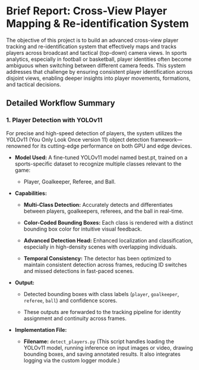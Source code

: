 # Brief Report: Cross-View Player Mapping & Re-identification System

The objective of this project is to build an advanced cross-view player tracking and re-identification system that effectively maps and tracks players across broadcast and tactical (top-down) camera views. In sports analytics, especially in football or basketball, player identities often become ambiguous when switching between different camera feeds. This system addresses that challenge by ensuring consistent player identification across disjoint views, enabling deeper insights into player movements, formations, and tactical decisions.

## Detailed Workflow Summary

### 1. Player Detection with YOLOv11

For precise and high-speed detection of players, the system utilizes the YOLOv11 (You Only Look Once version 11) object detection framework—renowned for its cutting-edge performance on both GPU and edge devices.

- **Model Used:** A fine-tuned YOLOv11 model named best.pt, trained on a sports-specific dataset to recognize multiple classes relevant to the game:
    - Player, Goalkeeper, Referee, and Ball.
- **Capabilities:**

    - **Multi-Class Detection:** Accurately detects and differentiates between players, goalkeepers, referees, and the ball in real-time.

    - **Color-Coded Bounding Boxes:** Each class is rendered with a distinct bounding box color for intuitive visual feedback.

    - **Advanced Detection Head:** Enhanced localization and classification, especially in high-density scenes with overlapping individuals.

    - **Temporal Consistency:** The detector has been optimized to maintain consistent detection across frames, reducing ID switches and missed detections in fast-paced scenes.

- **Output:**
    - Detected bounding boxes with class labels (`player`, `goalkeeper`, `referee`, `ball`) and confidence scores.

    - These outputs are forwarded to the tracking pipeline for identity assignment and continuity across frames.

- **Implementation File:**
    - **Filename:** `detect_players.py`
    (This script handles loading the YOLOv11 model, running inference on input images or video, drawing bounding boxes, and saving annotated results. It also integrates logging via the custom logger module.)

